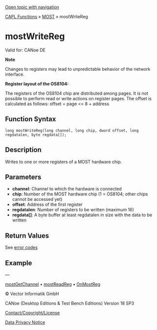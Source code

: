 [Open topic with navigation](../../../../../CANoeDEFamily.htm#Topics/CAPLFunctions/MOST/Functions/CAPLfunctionMOSTWriteReg.md)

[CAPL Functions](../../CAPLfunctions.md) » [MOST](../CAPLfunctionsMOSTOverview.md) » mostWriteReg

# mostWriteReg

Valid for:  CANoe DE

**Note**

Changes to registers may lead to unpredictable behavior of the network interface.

**Register layout of the OS8104:**

The registers of the OS8104 chip are distributed among pages. It is not possible to perform read or write actions on register pages. The offset is calculated as follows: offset = page << 8 + address

## Function Syntax

```plaintext
long mostWriteReg(long channel, long chip, dword offset, long regdatalen, byte regdata[]);
```

## Description

Writes to one or more registers of a MOST hardware chip.

## Parameters

- **channel**: Channel to which the hardware is connected
- **chip**: Number of the MOST hardware chip (1 = OS8104; other chips cannot be accessed yet)
- **offset**: Address of the first register
- **regdatalen**: Number of registers to be written (maximum 16)
- **regdata[]**: A byte buffer at least regdatalen in size with the data to be written

## Return Values

See [error codes](../CAPLfunctionsMOSTErrorCodes.md)

## Example

—

[mostGetChannel](CAPLfunctionMOSTGetChannel.md) • [mostReadReg](CAPLfunctionMOSTReadReg.md) • [OnMostReg](../EventProcedures/CAPLfunctionOnMOSTReg.md)

© Vector Informatik GmbH

CANoe (Desktop Editions & Test Bench Editions) Version 18 SP3

[Contact/Copyright/License](../../../Shared/ContactCopyrightLicense.md)

[Data Privacy Notice](https://www.vector.com/int/en/company/get-info/privacy-policy/)
